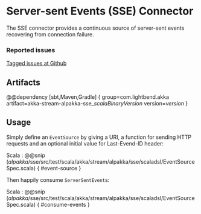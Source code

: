 # Server-sent Events (SSE) Connector

The SSE connector provides a continuous source of server-sent events recovering from connection failure.


### Reported issues

[Tagged issues at Github](https://github.com/akka/alpakka/labels/p%3Asse)


## Artifacts

@@dependency [sbt,Maven,Gradle] {
  group=com.lightbend.akka
  artifact=akka-stream-alpakka-sse_$scalaBinaryVersion$
  version=$version$
}

## Usage

Simply define an `EventSource` by giving a URI, a function for sending HTTP requests and an optional initial value for Last-Evend-ID header:  

Scala
: @@snip ($alpakka$/sse/src/test/scala/akka/stream/alpakka/sse/scaladsl/EventSourceSpec.scala) { #event-source }

Then happily consume `ServerSentEvent`s:

Scala
: @@snip ($alpakka$/sse/src/test/scala/akka/stream/alpakka/sse/scaladsl/EventSourceSpec.scala) { #consume-events }
